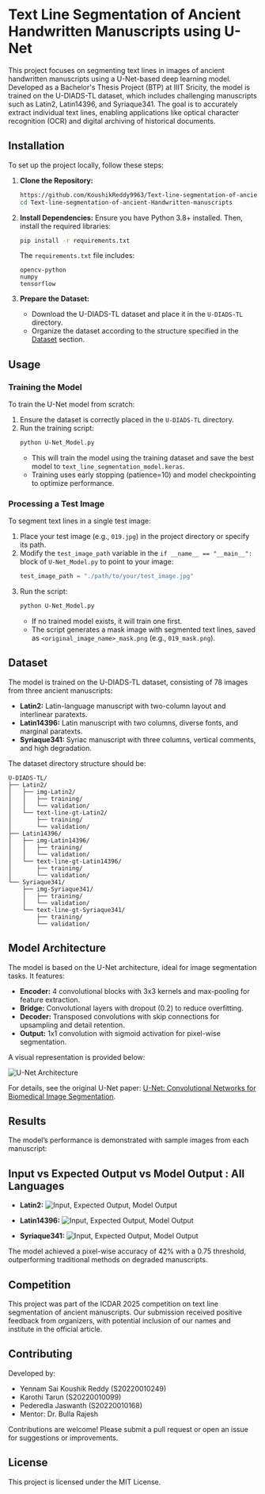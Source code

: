 # Text Line Segmentation of Ancient Handwritten Manuscripts using U-Net

This project focuses on segmenting text lines in images of ancient handwritten manuscripts using a U-Net-based deep learning model. Developed as a Bachelor's Thesis Project (BTP) at IIIT Sricity, the model is trained on the U-DIADS-TL dataset, which includes challenging manuscripts such as Latin2, Latin14396, and Syriaque341. The goal is to accurately extract individual text lines, enabling applications like optical character recognition (OCR) and digital archiving of historical documents.

## Installation

To set up the project locally, follow these steps:

1. **Clone the Repository:**
   ```bash
   https://github.com/KoushikReddy9963/Text-line-segmentation-of-ancient-Handwritten-manuscripts.git
   cd Text-line-segmentation-of-ancient-Handwritten-manuscripts
   ```

2. **Install Dependencies:**
   Ensure you have Python 3.8+ installed. Then, install the required libraries:
   ```bash
   pip install -r requirements.txt
   ```
   The `requirements.txt` file includes:
   ```
   opencv-python
   numpy
   tensorflow
   ```

3. **Prepare the Dataset:**
   - Download the U-DIADS-TL dataset and place it in the `U-DIADS-TL` directory.
   - Organize the dataset according to the structure specified in the [Dataset](#dataset) section.

## Usage

### Training the Model
To train the U-Net model from scratch:
1. Ensure the dataset is correctly placed in the `U-DIADS-TL` directory.
2. Run the training script:
   ```bash
   python U-Net_Model.py
   ```
   - This will train the model using the training dataset and save the best model to `text_line_segmentation_model.keras`.
   - Training uses early stopping (patience=10) and model checkpointing to optimize performance.

### Processing a Test Image
To segment text lines in a single test image:
1. Place your test image (e.g., `019.jpg`) in the project directory or specify its path.
2. Modify the `test_image_path` variable in the `if __name__ == "__main__":` block of `U-Net_Model.py` to point to your image:
   ```python
   test_image_path = "./path/to/your/test_image.jpg"
   ```
3. Run the script:
   ```bash
   python U-Net_Model.py
   ```
   - If no trained model exists, it will train one first.
   - The script generates a mask image with segmented text lines, saved as `<original_image_name>_mask.png` (e.g., `019_mask.png`).

## Dataset

The model is trained on the U-DIADS-TL dataset, consisting of 78 images from three ancient manuscripts:
- **Latin2:** Latin-language manuscript with two-column layout and interlinear paratexts.
- **Latin14396:** Latin manuscript with two columns, diverse fonts, and marginal paratexts.
- **Syriaque341:** Syriac manuscript with three columns, vertical comments, and high degradation.

The dataset directory structure should be:
```
U-DIADS-TL/
├── Latin2/
│   ├── img-Latin2/
│   │   ├── training/
│   │   └── validation/
│   └── text-line-gt-Latin2/
│       ├── training/
│       └── validation/
├── Latin14396/
│   ├── img-Latin14396/
│   │   ├── training/
│   │   └── validation/
│   └── text-line-gt-Latin14396/
│       ├── training/
│       └── validation/
└── Syriaque341/
    ├── img-Syriaque341/
    │   ├── training/
    │   └── validation/
    └── text-line-gt-Syriaque341/
        ├── training/
        └── validation/
```

## Model Architecture

The model is based on the U-Net architecture, ideal for image segmentation tasks. It features:
- **Encoder:** 4 convolutional blocks with 3x3 kernels and max-pooling for feature extraction.
- **Bridge:** Convolutional layers with dropout (0.2) to reduce overfitting.
- **Decoder:** Transposed convolutions with skip connections for upsampling and detail retention.
- **Output:** 1x1 convolution with sigmoid activation for pixel-wise segmentation.

A visual representation is provided below:

![U-Net Architecture](https://github.com/KoushikReddy9963/Text-line-segmentation-of-ancient-Handwritten-manuscripts/blob/main/Screenshots/unet-architecture(1).png?raw=true)

For details, see the original U-Net paper: [U-Net: Convolutional Networks for Biomedical Image Segmentation](https://arxiv.org/abs/1505.04597).

## Results

The model’s performance is demonstrated with sample images from each manuscript:

## Input vs Expected Output vs Model Output : All Languages
- **Latin2:**
  ![Input, Expected Output, Model Output](https://github.com/KoushikReddy9963/Text-line-segmentation-of-ancient-Handwritten-manuscripts/blob/main/Screenshots/1.png?raw=true)


- **Latin14396:**
  ![Input, Expected Output, Model Output](https://github.com/KoushikReddy9963/Text-line-segmentation-of-ancient-Handwritten-manuscripts/blob/main/Screenshots/2.png?raw=true)

- **Syriaque341:**
  ![Input, Expected Output, Model Output](https://github.com/KoushikReddy9963/Text-line-segmentation-of-ancient-Handwritten-manuscripts/blob/main/Screenshots/3.png?raw=true)

The model achieved a pixel-wise accuracy of 42% with a 0.75 threshold, outperforming traditional methods on degraded manuscripts.

## Competition

This project was part of the ICDAR 2025 competition on text line segmentation of ancient manuscripts. Our submission received positive feedback from organizers, with potential inclusion of our names and institute in the official article.

## Contributing

Developed by:
- Yennam Sai Koushik Reddy (S20220010249)
- Karothi Tarun (S20220010099)
- Pederedla Jaswanth (S20220010168)
- Mentor: Dr. Bulla Rajesh

Contributions are welcome! Please submit a pull request or open an issue for suggestions or improvements.

## License

This project is licensed under the MIT License.
